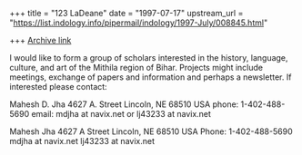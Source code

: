 +++
title = "123 LaDeane"
date = "1997-07-17"
upstream_url = "https://list.indology.info/pipermail/indology/1997-July/008845.html"

+++
[Archive link](https://list.indology.info/pipermail/indology/1997-July/008845.html)

I would like to form a group of scholars interested in the history,
language, culture, and art of the Mithila region of Bihar.  Projects might
include meetings, exchange of papers and information and perhaps a newsletter.
If interested please contact:

Mahesh D. Jha
4627 A. Street
Lincoln, NE 68510 USA
phone:  1-402-488-5690
email:  mdjha at navix.net or lj43233 at navix.net

Mahesh Jha
4627 A Street
Lincoln, NE 68510 USA
Phone:  1-402-488-5690
 mdjha at navix.net
 lj43233 at navix.net





